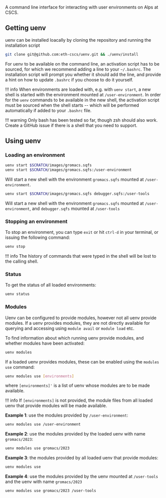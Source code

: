 A command line interface for interacting with user environments on Alps at CSCS.

## Getting uenv

uenv can be installed loacally by cloning the repository and running the installation script

```bash
git clone git@github.com:eth-cscs/uenv.git && ./uenv/install
```

For uenv to be available on the command line, an activation script has to be sourced, for which we recommend adding a line to your `~/.bashrc`.
The installation script will prompt you whether it should add the line, and provide a hint on how to update `.bashrc` if you choose to do it yourself.

!!! info
    When environments are loaded with, e.g. with `uenv start`, a new shell is started with the environment mounted at `/user-environment`.
    In order for the `uenv` commands to be available in the new shell, the activation script must be sourced when the shell starts -- which will be performed automatically if added to your `.bashrc` file.

!!! warning
    Only bash has been tested so far, though zsh should also work.
    Create a GitHub issue if there is a shell that you need to support.

## Using uenv

### Loading an environment

```bash
uenv start $SCRATCH/images/gromacs.sqfs
uenv start $SCRATCH/images/gromacs.sqfs:/user-environment
```

Will start a new shell with the environment `gromacs.sqfs` mounted at `/user-environment`.

```bash
uenv start $SCRATCH/images/gromacs.sqfs debugger.sqfs:/user-tools
```

Will start a new shell with the environment `gromacs.sqfs` mounted at `/user-environment`, and `debugger.sqfs` mounted at `/user-tools`

### Stopping an environment

To stop an environment, you can type `exit` or hit `ctrl-d` in your terminal, or issuing the following command:

```bash
uenv stop
```

!!! info
    The history of commands that were typed in the shell will be lost to the calling shell.

### Status

To get the status of all loaded environments:

```bash
uenv status
```

### Modules

Uenv can be configured to provide modules, however not all uenv provide modules.
If a uenv provides modules, they are not directly available for querying and accessing using `module avail` or `module load` etc.

To find information about which running uenv provide modules, and whether modules have been activated:

```bash
uenv modules
```

If a loaded uenv provides modules, these can be enabled using the `modules use` command:

```bash
uenv modules use [environments]
```

where `[environments]'` is a list of uenv whose modules are to be made available.

!!! info
    If `[environments]` is not provided, the module files from all loaded uenv that provide modules will be made available.

**Example 1**: use the modules provided by `/user-environment`:
```bash
uenv modules use /user-environment
```

**Example 2**: use the modules provided by the loaded uenv with name `gromacs/2023`:
```bash
uenv modules use gromacs/2023
```

**Example 3**: the modules provided by all loaded uenv that provide modules:
```bash
uenv modules use
```

**Example 4**: use the modules provided by the uenv mounted at `/user-tools` and the uenv with name `gromacs/2023`
```bash
uenv modules use gromacs/2023 /user-tools
```

